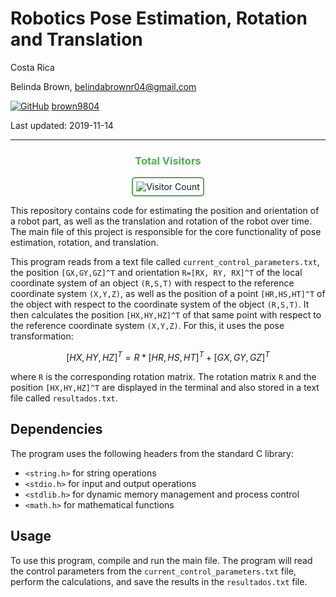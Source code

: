 # Robotics Pose Estimation, Rotation and Translation

Costa Rica

Belinda Brown, belindabrownr04@gmail.com

[![GitHub](https://img.shields.io/badge/--181717?logo=github&logoColor=ffffff)](https://github.com/)
[brown9804](https://github.com/brown9804)

Last updated: 2019-11-14

----------

<div align="center">
  <h3 style="color: #4CAF50;">Total Visitors</h3>
  <img src="https://profile-counter.glitch.me/brown9804/count.svg" alt="Visitor Count" style="border: 2px solid #4CAF50; border-radius: 5px; padding: 5px;"/>
</div>

This repository contains code for estimating the position and orientation of a robot part, as well as the translation and rotation of the robot over time. The main file of this project is responsible for the core functionality of pose estimation, rotation, and translation.

This program reads from a text file called `current_control_parameters.txt`, the position `[GX,GY,GZ]^T` and orientation `R=[RX, RY, RX]^T` of the local coordinate system of an object `(R,S,T)` with respect to the reference coordinate system `(X,Y,Z)`, as well as the position of a point `[HR,HS,HT]^T` of the object with respect to the coordinate system of the object `(R,S,T)`. It then calculates the position `[HX,HY,HZ]^T` of that same point with respect to the reference coordinate system `(X,Y,Z)`. For this, it uses the pose transformation:

$$ [HX,HY,HZ]^T=R*[HR,HS,HT]^T+[GX,GY,GZ]^T $$

where `R` is the corresponding rotation matrix. The rotation matrix `R` and the position `[HX,HY,HZ]^T` are displayed in the terminal and also stored in a text file called `resultados.txt`.

## Dependencies

The program uses the following headers from the standard C library:

- `<string.h>` for string operations
- `<stdio.h>` for input and output operations
- `<stdlib.h>` for dynamic memory management and process control
- `<math.h>` for mathematical functions

## Usage

To use this program, compile and run the main file. The program will read the control parameters from the `current_control_parameters.txt` file, perform the calculations, and save the results in the `resultados.txt` file.
